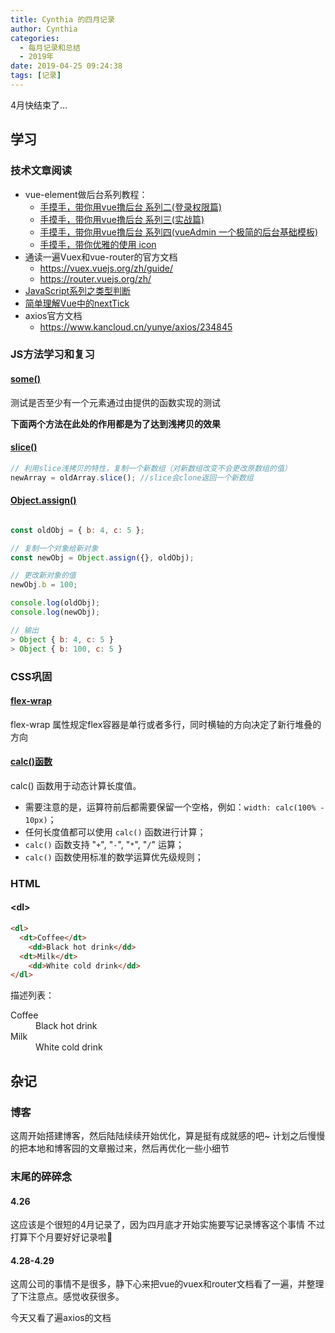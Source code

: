 ```yaml
---
title: Cynthia 的四月记录
author: Cynthia
categories:
  - 每月记录和总结
  - 2019年
date: 2019-04-25 09:24:38
tags: [记录]
---
```

4月快结束了...

<!-- more -->


## 学习
###  技术文章阅读



- vue-element做后台系列教程：
  - [手摸手，带你用vue撸后台 系列二(登录权限篇)](https://segmentfault.com/a/1190000009506097)
  - [手摸手，带你用vue撸后台 系列三(实战篇)](https://segmentfault.com/a/1190000009762198)
  - [手摸手，带你用vue撸后台 系列四(vueAdmin 一个极简的后台基础模板)](https://segmentfault.com/a/1190000010043013)
  - [手摸手，带你优雅的使用 icon](https://segmentfault.com/a/1190000012213278)
- 通读一遍Vuex和vue-router的官方文档
  - <https://vuex.vuejs.org/zh/guide/>
  - <https://router.vuejs.org/zh/>
- [JavaScript系列之类型判断](https://juejin.im/post/5cc293e0e51d456e3a5f0864#heading-4)
- [简单理解Vue中的nextTick](https://www.jianshu.com/p/a7550c0e164f)
- axios官方文档
  - <https://www.kancloud.cn/yunye/axios/234845>



### JS方法学习和复习

#### [some()](https://developer.mozilla.org/zh-CN/docs/Web/JavaScript/Reference/Global_Objects/Array/some)

测试是否至少有一个元素通过由提供的函数实现的测试

**下面两个方法在此处的作用都是为了达到浅拷贝的效果**

#### [slice()](https://developer.mozilla.org/zh-CN/docs/Web/JavaScript/Reference/Global_Objects/Array/slice)

```js
// 利用slice浅拷贝的特性，复制一个新数组（对新数组改变不会更改原数组的值）
newArray = oldArray.slice(); //slice会clone返回一个新数组
```

#### [Object.assign()](https://developer.mozilla.org/zh-CN/docs/Web/JavaScript/Reference/Global_Objects/Object/assign)

```js

const oldObj = { b: 4, c: 5 };

// 复制一个对象给新对象
const newObj = Object.assign({}, oldObj);

// 更改新对象的值
newObj.b = 100;

console.log(oldObj);
console.log(newObj);

// 输出
> Object { b: 4, c: 5 }
> Object { b: 100, c: 5 }
```



### CSS巩固

#### [flex-wrap](https://www.runoob.com/cssref/css3-pr-flex-wrap.html)

flex-wrap 属性规定flex容器是单行或者多行，同时横轴的方向决定了新行堆叠的方向

#### [calc()函数](https://www.runoob.com/cssref/func-calc.html)

calc() 函数用于动态计算长度值。

- 需要注意的是，运算符前后都需要保留一个空格，例如：`width: calc(100% - 10px)`；
- 任何长度值都可以使用 `calc()` 函数进行计算；
- `calc()` 函数支持 "`+`", "`-`", "`*`", "`/`" 运算；
- `calc()` 函数使用标准的数学运算优先级规则；











### HTML

#### <dl\>

```html
<dl>
  <dt>Coffee</dt>
    <dd>Black hot drink</dd>
  <dt>Milk</dt>
    <dd>White cold drink</dd>
</dl>
```
描述列表：
<dl>
  <dt>Coffee</dt>
    <dd>Black hot drink</dd>
  <dt>Milk</dt>
    <dd>White cold drink</dd>
</dl>



## 杂记

### 博客

这周开始搭建博客，然后陆陆续续开始优化，算是挺有成就感的吧~
计划之后慢慢的把本地和博客园的文章搬过来，然后再优化一些小细节

### 末尾的碎碎念

#### 4.26
这应该是个很短的4月记录了，因为四月底才开始实施要写记录博客这个事情
不过打算下个月要好好记录啦🙈

#### 4.28-4.29

这周公司的事情不是很多，静下心来把vue的vuex和router文档看了一遍，并整理了下注意点。感觉收获很多。

今天又看了遍axios的文档






